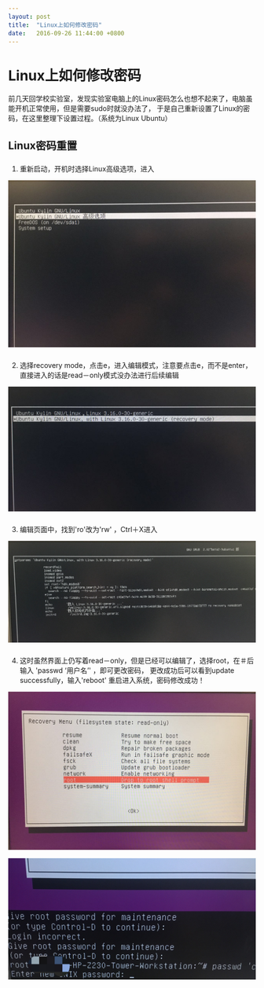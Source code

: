 ```yaml
---
layout: post
title:  "Linux上如何修改密码"
date:   2016-09-26 11:44:00 +0800
---
```

# Linux上如何修改密码

前几天回学校实验室，发现实验室电脑上的Linux密码怎么也想不起来了，电脑虽能开机正常使用，但是需要sudo时就没办法了，
于是自己重新设置了Linux的密码，在这里整理下设置过程。（系统为Linux Ubuntu）

## Linux密码重置
### 
1. 重新启动，开机时选择Linux高级选项，进入

![](1.jpg)

### 
2. 选择recovery mode，点击e，进入编辑模式，注意要点击e，而不是enter，直接进入的话是read－only模式没办法进行后续编辑

![](2.jpg)

### 
3. 编辑页面中，找到'ro'改为'rw' ，Ctrl＋X进入

![](3.jpg)

### 
4. 这时虽然界面上仍写着read－only，但是已经可以编辑了，选择root，在＃后输入 'passwd ‘用户名’' ，即可更改密码，
更改成功后可以看到update successfully，输入'reboot' 重启进入系统，密码修改成功！

![](4.jpg)

![](5.jpg)